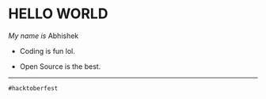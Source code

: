 # HELLO WORLD
_My name is_ Abhishek

* Coding is fun lol.

* Open Source is the best.
---
`#hacktoberfest`
